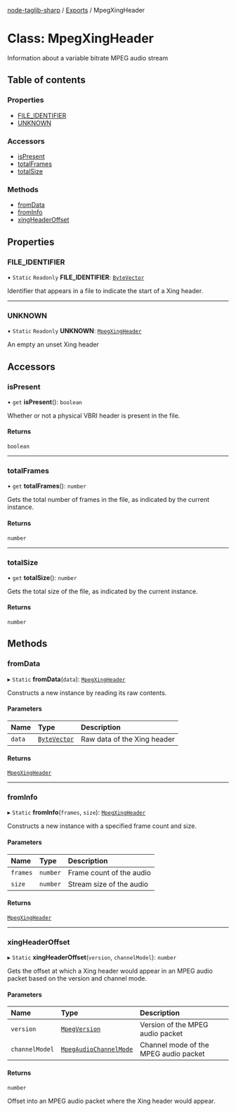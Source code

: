 [node-taglib-sharp](../README.md) / [Exports](../modules.md) / MpegXingHeader

# Class: MpegXingHeader

Information about a variable bitrate MPEG audio stream

## Table of contents

### Properties

- [FILE\_IDENTIFIER](MpegXingHeader.md#file_identifier)
- [UNKNOWN](MpegXingHeader.md#unknown)

### Accessors

- [isPresent](MpegXingHeader.md#ispresent)
- [totalFrames](MpegXingHeader.md#totalframes)
- [totalSize](MpegXingHeader.md#totalsize)

### Methods

- [fromData](MpegXingHeader.md#fromdata)
- [fromInfo](MpegXingHeader.md#frominfo)
- [xingHeaderOffset](MpegXingHeader.md#xingheaderoffset)

## Properties

### FILE\_IDENTIFIER

▪ `Static` `Readonly` **FILE\_IDENTIFIER**: [`ByteVector`](ByteVector.md)

Identifier that appears in a file to indicate the start of a Xing header.

___

### UNKNOWN

▪ `Static` `Readonly` **UNKNOWN**: [`MpegXingHeader`](MpegXingHeader.md)

An empty an unset Xing header

## Accessors

### isPresent

• `get` **isPresent**(): `boolean`

Whether or not a physical VBRI header is present in the file.

#### Returns

`boolean`

___

### totalFrames

• `get` **totalFrames**(): `number`

Gets the total number of frames in the file, as indicated by the current instance.

#### Returns

`number`

___

### totalSize

• `get` **totalSize**(): `number`

Gets the total size of the file, as indicated by the current instance.

#### Returns

`number`

## Methods

### fromData

▸ `Static` **fromData**(`data`): [`MpegXingHeader`](MpegXingHeader.md)

Constructs a new instance by reading its raw contents.

#### Parameters

| Name | Type | Description |
| :------ | :------ | :------ |
| `data` | [`ByteVector`](ByteVector.md) | Raw data of the Xing header |

#### Returns

[`MpegXingHeader`](MpegXingHeader.md)

___

### fromInfo

▸ `Static` **fromInfo**(`frames`, `size`): [`MpegXingHeader`](MpegXingHeader.md)

Constructs a new instance with a specified frame count and size.

#### Parameters

| Name | Type | Description |
| :------ | :------ | :------ |
| `frames` | `number` | Frame count of the audio |
| `size` | `number` | Stream size of the audio |

#### Returns

[`MpegXingHeader`](MpegXingHeader.md)

___

### xingHeaderOffset

▸ `Static` **xingHeaderOffset**(`version`, `channelModel`): `number`

Gets the offset at which a Xing header would appear in an MPEG audio packet based on the
version and channel mode.

#### Parameters

| Name | Type | Description |
| :------ | :------ | :------ |
| `version` | [`MpegVersion`](../enums/MpegVersion.md) | Version of the MPEG audio packet |
| `channelModel` | [`MpegAudioChannelMode`](../enums/MpegAudioChannelMode.md) | Channel mode of the MPEG audio packet |

#### Returns

`number`

Offset into an MPEG audio packet where the Xing header would appear.
